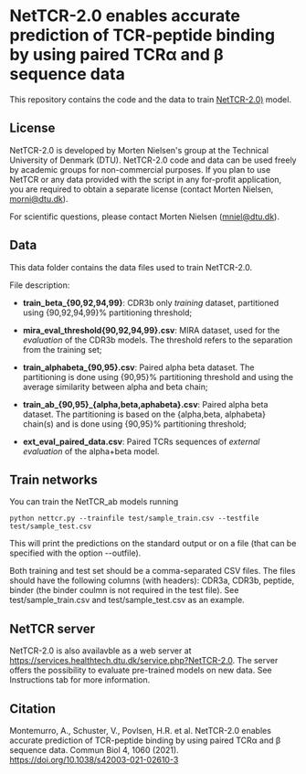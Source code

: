 # NetTCR-2.0 enables accurate prediction of TCR-peptide binding by using paired TCRα and β sequence data
This repository contains the code and the data to train [NetTCR-2.0)](https://www.nature.com/articles/s42003-021-02610-3 ) model. 
## License 
NetTCR-2.0 is developed by Morten Nielsen's group at the Technical University of Denmark (DTU).
NetTCR-2.0 code and data can be used freely by academic groups for non-commercial purposes.
If you plan to use NetTCR or any data provided with the script in any for-profit application, you are required to obtain a separate license (contact Morten Nielsen, morni@dtu.dk). 

For scientific questions, please contact Morten Nielsen (mniel@dtu.dk).
## Data
This data folder contains the data files used to train NetTCR-2.0.

File description:
- **train_beta_{90,92,94,99}**: CDR3b only *training* dataset, partitioned using {90,92,94,99}% partitioning threshold;

- **mira_eval_threshold{90,92,94,99}.csv**: MIRA dataset, used for the *evaluation* of the CDR3b models. The threshold refers to the separation from the training set; 

- **train_alphabeta_{90,95}.csv**: Paired alpha beta dataset. The partitioning is done using {90,95}% partitioning threshold and using the average similarity between alpha and beta chain;

- **train_ab_{90,95}_{alpha,beta,aphabeta}.csv**: Paired alpha beta dataset. The partitioning is based on the {alpha,beta, alphabeta} chain(s) and is done using {90,95}% partitioning threshold;

- **ext_eval_paired_data.csv**: Paired TCRs sequences of *external evaluation* of the alpha+beta model.

## Train networks

You can train the NetTCR_ab models running

`python nettcr.py --trainfile test/sample_train.csv --testfile test/sample_test.csv`

This will print the predictions on the standard output or on a file (that can be specified with the option --outfile).

Both training and test set should be a comma-separated CSV files. The files should have the following columns (with headers): CDR3a, CDR3b, peptide, binder (the binder coulmn is not required in the test file). 
See test/sample_train.csv and test/sample_test.csv as an example.

## NetTCR server
NetTCR-2.0 is also availavble as a web server at https://services.healthtech.dtu.dk/service.php?NetTCR-2.0.
The server offers the possibility to evaluate pre-trained models on new data. See Instructions tab for more information.

## Citation
Montemurro, A., Schuster, V., Povlsen, H.R. et al. NetTCR-2.0 enables accurate prediction of TCR-peptide binding by using paired TCRα and β sequence data. Commun Biol 4, 1060 (2021). https://doi.org/10.1038/s42003-021-02610-3

